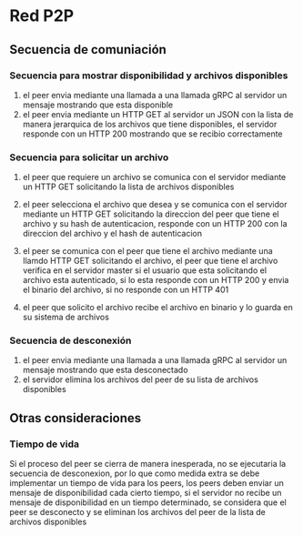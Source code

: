 # Red P2P
## Secuencia de comuniación
### Secuencia para mostrar disponibilidad y archivos disponibles
1. el peer envia mediante una llamada a una llamada gRPC al servidor un mensaje mostrando que esta disponible
2. el peer envia mediante un HTTP GET al servidor un JSON con la lista de manera jerarquica de los archivos que tiene disponibles, el servidor responde con un HTTP 200 mostrando que se recibio correctamente

### Secuencia para solicitar un archivo
1. el peer que requiere un archivo se comunica con el servidor mediante un HTTP GET solicitando la lista de archivos disponibles
2. el peer selecciona el archivo que desea y se comunica con el servidor mediante un HTTP GET solicitando la direccion del peer que tiene el archivo y su hash de autenticacion, responde con un HTTP 200 con la direccion del archivo y el hash de autenticacion
3. el peer se comunica con el peer que tiene el archivo mediante una llamdo HTTP GET solicitando el archivo, el peer que tiene el archivo verifica en el servidor master si el usuario que esta solicitando el archivo esta autenticado, si lo esta responde con un HTTP 200 y envia el binario del archivo, si no responde con un HTTP 401

4. el peer que solicito el archivo recibe el archivo en binario y lo guarda en su sistema de archivos

### Secuencia de desconexión
1. el peer envia mediante una llamada a una llamada gRPC al servidor un mensaje mostrando que esta desconectado
2. el servidor elimina los archivos del peer de su lista de archivos disponibles

## Otras consideraciones
### Tiempo de vida
Si el proceso del peer se cierra de manera inesperada, no se ejecutaria la secuencia de desconexion, por lo que como medida extra se debe implementar un tiempo de vida para los peers, los peers deben enviar un mensaje de disponibilidad cada cierto tiempo, si el servidor no recibe un mensaje de disponibilidad en un tiempo determinado, se considera que el peer se desconecto y se eliminan los archivos del peer de la lista de archivos disponibles
